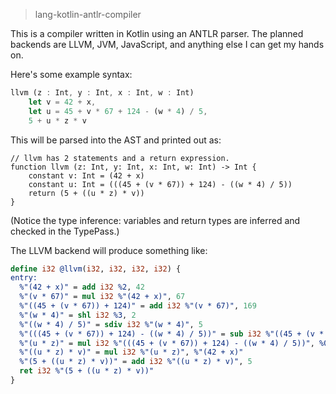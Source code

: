 > lang-kotlin-antlr-compiler

This is a compiler written in Kotlin using an ANTLR parser. The planned
backends are LLVM, JVM, JavaScript, and anything else I can get my hands
on.

Here's some example syntax:

```rust
llvm (z : Int, y : Int, x : Int, w : Int)
    let v = 42 + x,
    let u = 45 + v * 67 + 124 - (w * 4) / 5,
    5 + u * z * v
```

This will be parsed into the AST and printed out as:

```
// llvm has 2 statements and a return expression.
function llvm (z: Int, y: Int, x: Int, w: Int) -> Int {
    constant v: Int = (42 + x)
    constant u: Int = (((45 + (v * 67)) + 124) - ((w * 4) / 5))
    return (5 + ((u * z) * v))
}
```

(Notice the type inference: variables and return types are inferred and
checked in the TypePass.)

The LLVM backend will produce something like:

```LLVM
define i32 @llvm(i32, i32, i32, i32) {
entry:
  %"(42 + x)" = add i32 %2, 42
  %"(v * 67)" = mul i32 %"(42 + x)", 67
  %"((45 + (v * 67)) + 124)" = add i32 %"(v * 67)", 169
  %"(w * 4)" = shl i32 %3, 2
  %"((w * 4) / 5)" = sdiv i32 %"(w * 4)", 5
  %"(((45 + (v * 67)) + 124) - ((w * 4) / 5))" = sub i32 %"((45 + (v * 67)) + 124)", %"((w * 4) / 5)"
  %"(u * z)" = mul i32 %"(((45 + (v * 67)) + 124) - ((w * 4) / 5))", %0
  %"((u * z) * v)" = mul i32 %"(u * z)", %"(42 + x)"
  %"(5 + ((u * z) * v))" = add i32 %"((u * z) * v)", 5
  ret i32 %"(5 + ((u * z) * v))"
}
```
